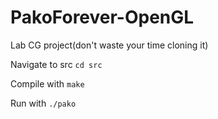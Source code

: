 # PakoForever-OpenGL
Lab CG project(don't waste your time cloning it)

Navigate to src `cd src`

Compile with `make` 

Run with `./pako`